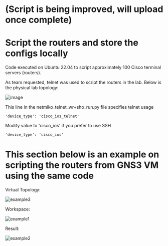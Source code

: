 # (Script is being improved, will upload once complete)

# Script the routers and store the configs locally

Code executed on Ubuntu 22.04 to script approximately 100 Cisco terminal servers (routers).

As team requested, telnet was used to script the routers in the lab. Below is the physical lab topology:

![image](https://user-images.githubusercontent.com/128099142/233894228-dbb6538b-ac53-4065-860b-3afb16e1979c.png)

This line in the netmiko_telnet_wr+sho_run.py file specifies telnet usage
```
'device_type': 'cisco_ios_telnet'
```

Modify value to 'cisco_ios' if you prefer to use SSH
```
'device_type': 'cisco_ios'
```

# This section below is an example on scripting the routers from GNS3 VM using the same code

Virtual Topology:

![example3](https://github.com/tuanlamit/python-netmiko-script-1/assets/128099142/15b92484-9466-42e3-b267-ded109c5afa6)

Workspace:

![example1](https://github.com/tuanlamit/python-netmiko-script-1/assets/128099142/12835855-ea8f-4c3c-af51-78d39e86f6d9)

Result:

![example2](https://github.com/tuanlamit/python-netmiko-script-1/assets/128099142/e3b27d2b-6e83-4ba1-80d1-a5d590c786d2)

